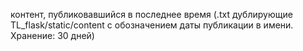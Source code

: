 контент, публиковавшийся в последнее время (.txt дублирующие TL_flask/static/content с обозначением даты публикации в имени. Хранение: 30 дней)